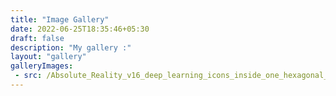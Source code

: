 ```yaml
---
title: "Image Gallery"
date: 2022-06-25T18:35:46+05:30
draft: false
description: "My gallery :"
layout: "gallery"
galleryImages:
 - src: /Absolute_Reality_v16_deep_learning_icons_inside_one_hexagonal_2.jpg
---
```

